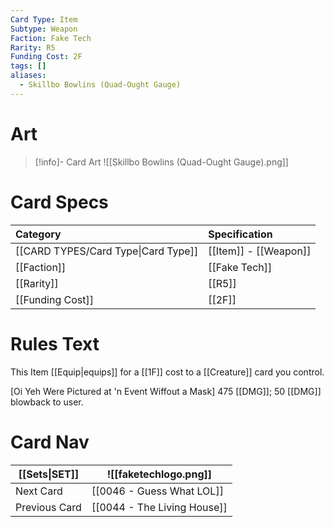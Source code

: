 ```yaml
---
Card Type: Item
Subtype: Weapon
Faction: Fake Tech
Rarity: R5
Funding Cost: 2F
tags: []
aliases:
  - Skillbo Bowlins (Quad-Ought Gauge)
---
```

# Art

> [!info]- Card Art
> ![[Skillbo Bowlins (Quad-Ought Gauge).png]]

# Card Specs

| Category | Specification| 
| :--- | :--- |
| [[CARD TYPES/Card Type\|Card Type]] | [[Item]] - [[Weapon]] |  
| [[Faction]] | [[Fake Tech]] |  
| [[Rarity]] | [[R5]] |  
| [[Funding Cost]] | [[2F]] |  

# Rules Text  

This Item [[Equip|equips]] for a [[1F]] cost to a [[Creature]] card you control.  

[Oi Yeh Were Pictured at 'n Event Wiffout a Mask] 475 [[DMG]]; 50 [[DMG]] blowback to user.  

# Card Nav

| [[Sets\|SET]]           | ![[faketechlogo.png]]          |
| ------------- | ------------------------------ |
| Next Card     | [[0046 - Guess What LOL]] |
| Previous Card | [[0044 - The Living House]]         |


